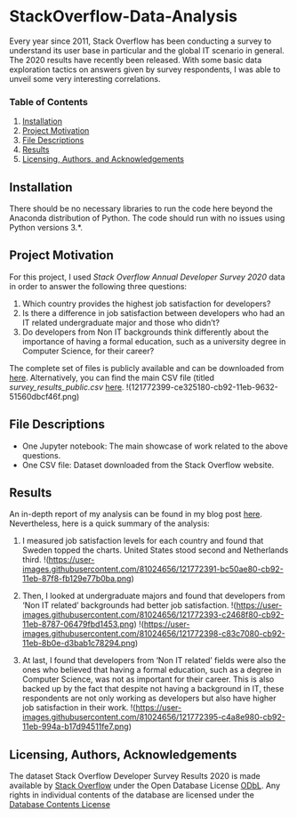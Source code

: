 # StackOverflow-Data-Analysis
Every year since 2011, Stack Overflow has been conducting a survey to understand its user base in particular and the global IT scenario in general. The 2020 results have recently been released. With some basic data exploration tactics on answers given by survey respondents, I was able to unveil some very interesting correlations.


### Table of Contents

1. [Installation](#installation)
2. [Project Motivation](#motivation)
3. [File Descriptions](#files)
4. [Results](#results)
5. [Licensing, Authors, and Acknowledgements](#licensing)

## Installation <a name="installation"></a>

There should be no necessary libraries to run the code here beyond the Anaconda distribution of Python.  The code should run with no issues using Python versions 3.*.

## Project Motivation<a name="motivation"></a>

For this project, I used _Stack Overflow Annual Developer Survey 2020_ data in order to answer the following three questions:

1. Which country provides the highest job satisfaction for developers?
2. Is there a difference in job satisfaction between developers who had an IT related undergraduate major and those who didn’t?
3. Do developers from Non IT backgrounds think differently about the importance of having a formal education, such as a university degree in Computer Science, for their career?

The complete set of files is publicly available and can be downloaded from [here](https://insights.stackoverflow.com/survey).  Alternatively, you can find the main CSV file (titled _survey_results_public.csv_ [here](https://github.com/nazianafis/StackOverflow-Data-Analysis/blob/main/survey_results_public.csv).
!(121772399-ce325180-cb92-11eb-9632-51560dbcf46f.png)


## File Descriptions <a name="files"></a>

* One Jupyter notebook: The main showcase of work related to the above questions.
* One CSV file: Dataset downloaded from the Stack Overflow website.

## Results<a name="results"></a>

An in-depth report of my analysis can be found in my blog post [here](https://nazianafis.medium.com/best-country-to-work-in-2020-15a790b00904).
Nevertheless, here is a quick summary of the analysis:
1. I measured job satisfaction levels for each country and found that Sweden topped the charts. United States stood second and Netherlands third.
!(https://user-images.githubusercontent.com/81024656/121772391-bc50ae80-cb92-11eb-87f8-fb129e77b0ba.png)

2. Then, I looked at undergraduate majors and found that developers from ‘Non IT related’ backgrounds had better job satisfaction.
!(https://user-images.githubusercontent.com/81024656/121772393-c2468f80-cb92-11eb-8787-06479fbd1453.png)
!(https://user-images.githubusercontent.com/81024656/121772398-c83c7080-cb92-11eb-8b0e-d3bab1c78294.png)

3. At last, I found that developers from ‘Non IT related’ fields were also the ones who believed that having a formal education, such as a degree in Computer Science, was not as important for their career. This is also backed up by the fact that despite not having a background in IT, these respondents are not only working as developers but also have higher job satisfaction in their work.
!(https://user-images.githubusercontent.com/81024656/121772395-c4a8e980-cb92-11eb-994a-b17d94511fe7.png)

## Licensing, Authors, Acknowledgements<a name="licensing"></a>

The dataset Stack Overflow Developer Survey Results 2020 is made available by [Stack Overflow](https://insights.stackoverflow.com/survey) under the Open Database License [ODbL](http://opendatacommons.org/licenses/odbl/1.0/).
Any rights in individual contents of the database are licensed under the [Database Contents License](http://opendatacommons.org/licenses/dbcl/1.0/)
